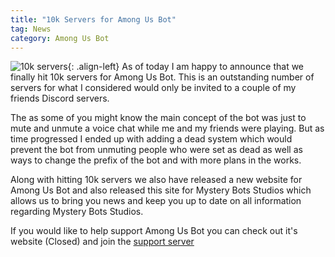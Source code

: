 ```yaml
---
title: "10k Servers for Among Us Bot"
tag: News
category: Among Us Bot
---
```


![10k servers](/assets/images/blog/10k-servers.jpg){: .align-left}
As of today I am happy to announce that we finally hit 10k servers for Among Us Bot. This is an outstanding number of servers for what I considered would only be invited to a couple of my friends Discord servers. 

The as some of you might know the main concept of the bot was just to mute and unmute a voice chat while me and my friends were playing. But as time progressed I ended up with adding a dead system which would prevent the bot from unmuting people who were set as dead as well as ways to change the prefix of the bot and with more plans in the works.

Along with hitting 10k servers we also have released a new website for Among Us Bot and also released this site for Mystery Bots Studios which allows us to bring you news and keep you up to date on all information regarding Mystery Bots Studios.

If you would like to help support Among Us Bot you can check out it's website (Closed) and join the [support server](https://discord.gg/abQTFVprNW)